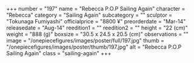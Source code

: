 +++
number = "197"
name = "Rebecca P.O.P Sailing Again"
character = "Rebecca"
category = "Sailing Again"
subcategory = ""
sculptor = "Tokunaga Fumiyashi"
officialprice = "8800 ¥"
preorderdate = "Mar-14"
releasedate = "Aug-14"
reedition1 = ""
reedition2 = ""
height = "22 (cm)"
weight = "888 (g)"
boxsize = "30.5 x 24.5 x 20.5 (cm)"
observations = ""
image = "/onepiecefigures/images/poster/full/197.jpg"
thumb = "/onepiecefigures/images/poster/thumb/197.jpg"
alt = "Rebecca P.O.P Sailing Again"
class = "sailing-again"
+++
